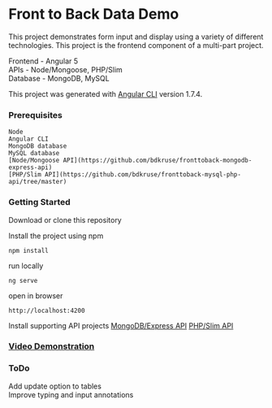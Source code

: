 # Front to Back Data Demo

This project demonstrates form input and display using a variety of different technologies.
This project is the frontend component of a multi-part project. 

Frontend - Angular 5  
APIs - Node/Mongoose, PHP/Slim  
Database -  MongoDB, MySQL  

This project was generated with [Angular CLI](https://github.com/angular/angular-cli) version 1.7.4.

### Prerequisites
```
Node
Angular CLI
MongoDB database
MySQL database
[Node/Mongoose API](https://github.com/bdkruse/fronttoback-mongodb-express-api)
[PHP/Slim API](https://github.com/bdkruse/fronttoback-mysql-php-api/tree/master)
```

### Getting Started
Download or clone this repository

Install the project using npm
```
npm install
```
run locally
```
ng serve
```
open in browser
```
http://localhost:4200
```

Install supporting API projects
[MongoDB/Express API](https://github.com/bdkruse/fronttoback-mongodb-express-api)
[PHP/Slim API](https://github.com/bdkruse/fronttoback-mysql-php-api/tree/master)

### [Video Demonstration](https://drive.google.com/open?id=1VAiUdyBfQ-PV9h0EgmujgxKp4Fb-DHCz)


### ToDo
Add update option to tables  
Improve typing and input annotations
